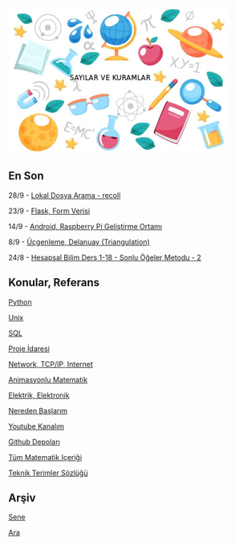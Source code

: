 
![](sk.jpg)

## En Son

28/9 - [Lokal Dosya Arama - recoll](https://burakbayramli.github.io/dersblog/sk/2011/08/lokal-dosya-arama-recoll.html)

23/9 - [Flask, Form Verisi](https://burakbayramli.github.io/dersblog/sk/2016/09/flask-ile-dinamik-web-sayfalari.html#form)

14/9 - [Android, Raspberry Pi Geliştirme Ortamı](https://burakbayramli.github.io/dersblog/sk/2022/09/gelistirme-ortami-tablet-rpi.html)

8/9 - [Üçgenleme, Delanuay (Triangulation)](https://burakbayramli.github.io/dersblog/algs/algs_075_enc/nokta_bulutlari_noktalari_cevreleyen_bolgeler.html)

24/8 - [Hesapsal Bilim Ders 1-18 - Sonlu Öğeler Metodu - 2](https://burakbayramli.github.io/dersblog/compscieng/compscieng_1_18/ders_118.html)

## Konular, Referans

[Python](2016/01/python-dil-ogrenimi.html)

[Unix](2020/07/unix.html)

[SQL](2012/03/sql.html)

[Proje İdaresi](2020/07/proje-idaresi.html)

[Network, TCP/IP, Internet](2000/10/network.html)

[Animasyonlu Matematik](https://www.youtube.com/channel/UCx64ou5qw0Q9LLkwE8xSNEg)

[Elektrik, Elektronik](2020/08/elektronik.html)

[Nereden Başlarım](2019/01/nereden.html)

[Youtube Kanalım](https://www.youtube.com/channel/UCMAUsgUq5ODy8kMnJlUBUdQ)

[Github Depoları](https://github.com/burakbayramli)

[Tüm Matematik Içeriği](https://burakbayramli.github.io/dersblog/)

[Teknik Terimler Sözlüğü](https://burakbayramli.github.io/dersblog/algs/dict/teknik_terimler_sozlugu.html)

## Arşiv

[Sene](year.html)

[Ara](ara.html)

